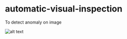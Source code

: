 # automatic-visual-inspection
To detect anomaly on image

![alt text](https://github.com/[username]/[reponame]/blob/[branch]/image.jpg?raw=true)
